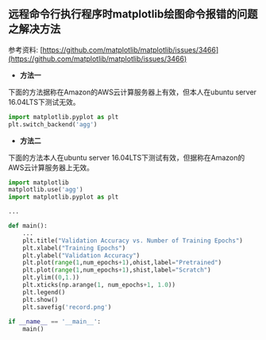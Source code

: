 ## 远程命令行执行程序时matplotlib绘图命令报错的问题之解决方法

参考资料: [https://github.com/matplotlib/matplotlib/issues/3466](https://github.com/matplotlib/matplotlib/issues/3466)

* **方法一**

下面的方法据称在Amazon的AWS云计算服务器上有效，但本人在ubuntu server 16.04LTS下测试无效。

```python
import matplotlib.pyplot as plt
plt.switch_backend('agg')
```

* **方法二**

下面的方法本人在ubuntu server 16.04LTS下测试有效，但据称在Amazon的AWS云计算服务器上无效。

```python
import matplotlib
matplotlib.use('agg')
import matplotlib.pyplot as plt

...

def main():
    ...
    plt.title("Validation Accuracy vs. Number of Training Epochs")
    plt.xlabel("Training Epochs")
    plt.ylabel("Validation Accuracy")
    plt.plot(range(1,num_epochs+1),ohist,label="Pretrained")
    plt.plot(range(1,num_epochs+1),shist,label="Scratch")
    plt.ylim((0,1.))
    plt.xticks(np.arange(1, num_epochs+1, 1.0))
    plt.legend()
    plt.show()
    plt.savefig('record.png')
    
if __name__ == '__main__':
    main()
```
